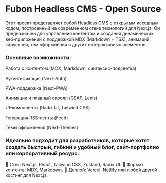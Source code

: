 # Fubon Headless CMS - Open Source

Этот проект представляет собой Headless CMS с открытым исходным кодом, построенный на современном стеке технологий для Next.js. Он предназначен для управления контентом и создания динамических веб-приложений с поддержкой MDX (Markdown + TSX), анимаций, каруселей, тем оформления и других интерактивных элементов.

### Основные возможности:

Работа с контентом (MDX, Markdown, синтаксис-подсветка)

Аутентификация (Next-Auth)

PWA-поддержка (Next-PWA)

Анимации и плавный скролл (GSAP, Lenis)

UI-компоненты (Radix UI, Tailwind CSS)

Генерация RSS-ленты (Feed)

Темы оформления (Next-Themes)

### Идеально подходит для разработчиков, которые хотят создать быстрый, гибкий и удобный блог, сайт-портфолио или корпоративный ресурс.

🔹 Стек: Next.js, React, Tailwind CSS, Zustand, Radix UI.
🔹 Формат контента: MDX, Markdown.
🔹 Деплой: Vercel, Netlify или любой другой хостинг для Next.js.